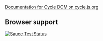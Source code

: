 [Documentation for Cycle DOM on cycle.js.org](https://cycle.js.org/api/dom.html)

## Browser support

[![Sauce Test Status](https://saucelabs.com/browser-matrix/cyclejs-dom.svg)](https://saucelabs.com/u/cyclejs-dom)
